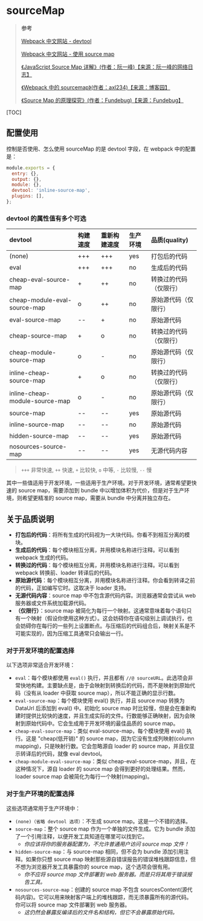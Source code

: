 <!--
 * @Author: yaohebin
 * @Date: 2021-02-01 17:47:02
 * @LastEditTime: 2022-07-29 14:33:24
 * @LastEditors: yaohebin
 * @Description: sourceMap
-->

# sourceMap

> **参考**
>
> [Webpack 中文网站 - devtool](https://www.webpackjs.com/configuration/devtool/)
>
> [Webpack 中文网站 - 使用 source map](https://www.webpackjs.com/guides/development/#%E4%BD%BF%E7%94%A8-source-map)
>
> [《JavaScript Source Map 详解》(作者：阮一峰)【来源：阮一峰的网络日志】](https://www.ruanyifeng.com/blog/2013/01/javascript_source_map.html)
>
> [《Webpack 中的 sourcemap》(作者：axl234)【来源：博客园】](https://www.cnblogs.com/axl234/p/6500534.html)
>
> [《Source Map 的原理探究》(作者：Fundebug)【来源：Fundebug】](https://blog.fundebug.com/2018/10/12/understanding_frontend_source_map/)

[TOC]

## 配置使用

控制是否使用、怎么使用 sourceMap 的是 devtool 字段，在 webpack 中的配置是：

```js
module.exports = {
  entry: {},
  output: {},
  module: {},
  devtool: 'inline-source-map',
  plugins: [],
};
```

### devtool 的属性值有多个可选

| devtool                        | 构建速度 | 重新构建速度 | 生产环境 | 品质(quality)          |
| :----------------------------- | :------- | :----------- | :------- | :--------------------- |
| (none)                         | +++      | +++          | yes      | 打包后的代码           |
| eval                           | +++      | +++          | no       | 生成后的代码           |
| cheap-eval-source-map          | +        | ++           | no       | 转换过的代码（仅限行） |
| cheap-module-eval-source-map   | o        | ++           | no       | 原始源代码（仅限行）   |
| eval-source-map                | --       | +            | no       | 原始源代码             |
| cheap-source-map               | +        | o            | no       | 转换过的代码（仅限行） |
| cheap-module-source-map        | o        | -            | no       | 原始源代码（仅限行）   |
| inline-cheap-source-map        | +        | o            | no       | 转换过的代码（仅限行） |
| inline-cheap-module-source-map | o        | -            | no       | 原始源代码（仅限行）   |
| source-map                     | --       | --           | yes      | 原始源代码             |
| inline-source-map              | --       | --           | no       | 原始源代码             |
| hidden-source-map              | --       | --           | yes      | 原始源代码             |
| nosources-source-map           | --       | --           | yes      | 无源代码内容           |

> `+++` 非常快速, `++` 快速, `+` 比较快, `o` 中等, `-` 比较慢, `--` 慢

其中一些值适用于开发环境，一些适用于生产环境。对于开发环境，通常希望更快速的 source map，需要添加到 bundle 中以增加体积为代价，但是对于生产环境，则希望更精准的 source map，需要从 bundle 中分离并独立存在。

## 关于品质说明

- **打包后的代码**：将所有生成的代码视为一大块代码。你看不到相互分离的模块。
- **生成后的代码**：每个模块相互分离，并用模块名称进行注释。可以看到 webpack 生成的代码。
- **转换过的代码**：每个模块相互分离，并用模块名称进行注释。可以看到 webpack 转换前、loader 转译后的代码。
- **原始源代码**：每个模块相互分离，并用模块名称进行注释。你会看到转译之前的代码，正如编写它时。这取决于 loader 支持。
- **无源代码内容**：source map 中不包含源代码内容。浏览器通常会尝试从 web 服务器或文件系统加载源代码。
- **（仅限行）**：source map 被简化为每行一个映射。这通常意味着每个语句只有一个映射（假设你使用这种方式）。这会妨碍你在语句级别上调试执行，也会妨碍你在每行的一些列上设置断点。与压缩后的代码组合后，映射关系是不可能实现的，因为压缩工具通常只会输出一行。

### 对于开发环境的配置选择

以下选项非常适合开发环境：

- `eval`：每个模块都使用 `eval()` 执行，并且都有 `//@ sourceURL`。此选项会非常快地构建。主要缺点是，由于会映射到转换后的代码，而不是映射到原始代码（没有从 loader 中获取 source map），所以不能正确的显示行数。
- `eval-source-map`：每个模块使用 eval() 执行，并且 source map 转换为 DataUrl 后添加到 eval() 中。初始化 source map 时比较慢，但是会在重新构建时提供比较快的速度，并且生成实际的文件。行数能够正确映射，因为会映射到原始代码中。它会生成用于开发环境的最佳品质的 source map。
- `cheap-eval-source-map`：类似 eval-source-map，每个模块使用 eval() 执行。这是 "cheap(低开销)" 的 source map，因为它没有生成列映射(column mapping)，只是映射行数。它会忽略源自 loader 的 source map，并且仅显示转译后的代码，就像 eval devtool。
- `cheap-module-eval-source-map`：类似 cheap-eval-source-map，并且，在这种情况下，源自 loader 的 source map 会得到更好的处理结果。然而，loader source map 会被简化为每行一个映射(mapping)。

### 对于生产环境的配置选择

这些选项通常用于生产环境中：

- `(none)（省略 devtool 选项）`：不生成 source map。这是一个不错的选择。
- `source-map`：整个 source map 作为一个单独的文件生成。它为 bundle 添加了一个引用注释，以便开发工具知道在哪里可以找到它。
  - _你应该将你的服务器配置为，不允许普通用户访问 source map 文件！_
- `hidden-source-map`：与 source-map 相同，但不会为 bundle 添加引用注释。如果你只想 source map 映射那些源自错误报告的错误堆栈跟踪信息，但不想为浏览器开发工具暴露你的 source map，这个选项会很有用。
  - _你不应将 source map 文件部署到 web 服务器。而是只将其用于错误报告工具。_
- `nosources-source-map`：创建的 source map 不包含 sourcesContent(源代码内容)。它可以用来映射客户端上的堆栈跟踪，而无须暴露所有的源代码。你可以将 source map 文件部署到 web 服务器。
  - _这仍然会暴露反编译后的文件名和结构，但它不会暴露原始代码。_

